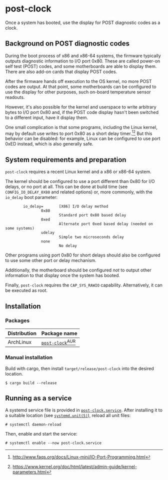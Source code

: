 # post-clock

Once a system has booted, use the display for POST diagnostic codes as a clock.

## Background on POST diagnostic codes

During the boot process of x86 and x86-64 systems, the firmware typically outputs diagnostic
information to I/O port 0x80. These are called power-on self test (POST) codes, and some
motherboards are able to display them. There are also add-on cards that display POST codes.

After the firmware hands off execution to the OS kernel, no more POST codes are output. At that
point, some motherboards can be configured to use the display for other purposes, such on-board
temperature sensor readouts.

However, it's also possible for the kernel and userspace to write arbitrary bytes to I/O port 0x80
and, if the POST code display hasn't been switched to a different input, have it display them.

One small complication is that some programs, including the Linux kernel, may by default use writes
to port 0x80 as a short delay timer.[^1][^2] But this behavior can be disabled: for example, Linux
can be configured to use port 0xED instead, which is also generally safe.

## System requirements and preparation

`post-clock` requires a recent Linux kernel and a x86 or x86-64 system.

The kernel should be configured to use a port different than 0x80 for I/O delays, or no port at all.
This can be done at build time (see `CONFIG_IO_DELAY_0X80` and related options) or, more commonly,
with the `io_delay` boot parameter:

```
        io_delay=       [X86] I/O delay method
                0x80
                        Standard port 0x80 based delay
                0xed
                        Alternate port 0xed based delay (needed on some systems)
                udelay
                        Simple two microseconds delay
                none
                        No delay
```

Other programs using port 0x80 for short delays should also be configured to use some other port or
delay mechanism.

Additionally, the motherboard should be configured _not_ to output other information to that display once
the system has booted.

Finally, `post-clock` requires the `CAP_SYS_RAWIO` capability. Alternatively, it can be executed as
root.

## Installation

### Packages

| Distribution | Package name |
| :-- | :-- |
| ArchLinux | [`post-clock`<sup>AUR</sup>][pkg:aur] |

### Manual installation

Build with cargo, then install `target/release/post-clock` into the desired location.

```
$ cargo build --release
```

## Running as a service

A systemd service file is provided in [`post-clock.service`][.service]. After installing it to a
suitable location (see [`systemd.unit(5)`][man:systemd.unit]), reload all unit files:


```
# systemctl daemon-reload
```

Then, enable and start the service:

```
# systemctl enable --now post-clock.service
```

[^1]: http://www.faqs.org/docs/Linux-mini/IO-Port-Programming.html
[^2]: https://www.kernel.org/doc/html/latest/admin-guide/kernel-parameters.html

[.service]: ./post-clock.service
[man:systemd.unit]: https://man7.org/linux/man-pages/man5/systemd.unit.5.html
[pkg:aur]: https://aur.archlinux.org/packages/post-clock
